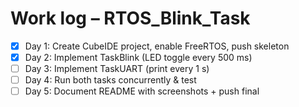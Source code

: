 # Work log – RTOS_Blink_Task

- [x] Day 1: Create CubeIDE project, enable FreeRTOS, push skeleton
- [x] Day 2: Implement TaskBlink (LED toggle every 500 ms)
- [ ] Day 3: Implement TaskUART (print every 1 s)
- [ ] Day 4: Run both tasks concurrently & test
- [ ] Day 5: Document README with screenshots + push final
